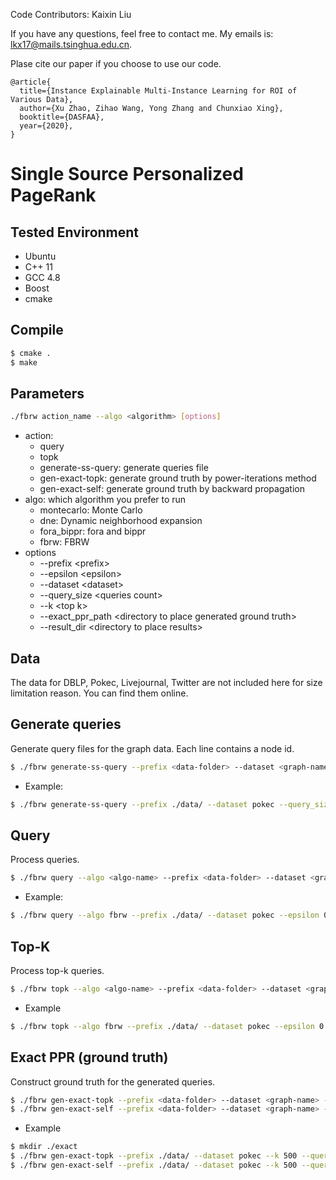 Code Contributors: Kaixin Liu

If you have any questions, feel free to contact me. My emails is: lkx17@mails.tsinghua.edu.cn.

Plase cite our paper if you choose to use our code. 

```
@article{
  title={Instance Explainable Multi-Instance Learning for ROI of Various Data},
  author={Xu Zhao, Zihao Wang, Yong Zhang and Chunxiao Xing},
  booktitle={DASFAA},
  year={2020},
}
```

# Single Source Personalized PageRank

## Tested Environment
- Ubuntu
- C++ 11
- GCC 4.8
- Boost
- cmake

## Compile
```sh
$ cmake .
$ make
```

## Parameters
```sh
./fbrw action_name --algo <algorithm> [options]
```
- action:
    - query
    - topk
    - generate-ss-query: generate queries file
    - gen-exact-topk: generate ground truth by power-iterations method
    - gen-exact-self: generate ground truth by backward propagation
- algo: which algorithm you prefer to run
    - montecarlo: Monte Carlo
    - dne: Dynamic neighborhood expansion
    - fora_bippr: fora and bippr
    - fbrw: FBRW
- options
    - --prefix \<prefix\>
    - --epsilon \<epsilon\>
    - --dataset \<dataset\>
    - --query_size \<queries count\>
    - --k \<top k\>
    - --exact_ppr_path \<directory to place generated ground truth\>
    - --result_dir \<directory to place results\>

## Data
The data for DBLP, Pokec, Livejournal, Twitter are not included here for size limitation reason. You can find them online.

## Generate queries
Generate query files for the graph data. Each line contains a node id.

```sh
$ ./fbrw generate-ss-query --prefix <data-folder> --dataset <graph-name> --query_size <query count>
```

- Example:

```sh
$ ./fbrw generate-ss-query --prefix ./data/ --dataset pokec --query_size 500
```

## Query
Process queries.

```sh
$ ./fbrw query --algo <algo-name> --prefix <data-folder> --dataset <graph-name> --result_dir <output-folder> --epsilon <relative error> --query_size <query count>
```

- Example:

```sh
$ ./fbrw query --algo fbrw --prefix ./data/ --dataset pokec --epsilon 0.5 --query_size 20
```

## Top-K
Process top-k queries.

```sh
$ ./fbrw topk --algo <algo-name> --prefix <data-folder> --dataset <graph-name> --result_dir <output-folder> --epsilon <relative error> --query_size <query count> --k <k>
```

- Example

```sh
$ ./fbrw topk --algo fbrw --prefix ./data/ --dataset pokec --epsilon 0.5 --query_size 20 --k 500
```


## Exact PPR (ground truth)
Construct ground truth for the generated queries.

```sh
$ ./fbrw gen-exact-topk --prefix <data-folder> --dataset <graph-name> --k <k> --query_size <query count> --exact_ppr_path <folder to save exact ppr>
$ ./fbrw gen-exact-self --prefix <data-folder> --dataset <graph-name> --k <k> --query_size <query count> --exact_ppr_path <folder to save exact ppr>
```

- Example

```sh
$ mkdir ./exact
$ ./fbrw gen-exact-topk --prefix ./data/ --dataset pokec --k 500 --query_size 100 --exact_ppr_path ./exact/
$ ./fbrw gen-exact-self --prefix ./data/ --dataset pokec --k 500 --query_size 100 --exact_ppr_path ./exact/
```

